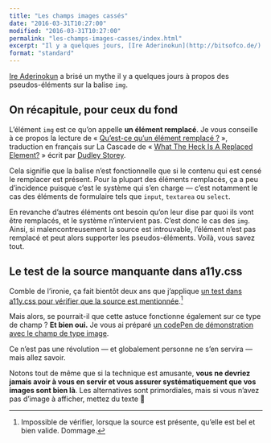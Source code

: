 ```yaml
---
title: "Les champs images cassés"
date: "2016-03-31T10:27:00"
modified: "2016-03-31T10:27:00"
permalink: "les-champs-images-casses/index.html"
excerpt: "Il y a quelques jours, [Ire Aderinokun](http://bitsofco.de/) a dévoilé que les images cassées supportaient les pseudo-éléments. En bossant sur [a11y.css](https://github.com/ffoodd/a11y.css), je me suis aperçu que ça valait également pour les champs images. [Lire la suite de «&nbsp;Les champs images cassés&nbsp;» →](https://www.ffoodd.fr/les-champs-images-casses/)"
format: "standard"
---
```

[Ire Aderinokun](http://bitsofco.de/) a brisé un mythe il y a quelques jours à propos des pseudos-éléments sur la balise `img`.

## On récapitule, pour ceux du fond

Lʼélément `img` est ce quʼon appelle **un élément remplacé**. Je vous conseille à ce propos la lecture de «&nbsp;[Qu’est-ce qu’un élément remplacé&nbsp;?](http://la-cascade.ghost.io/quest-ce-quun-element-remplace/)&nbsp;», traduction en français sur La Cascade de «&nbsp;[What The Heck Is A Replaced Element?](https://demosthenes.info/blog/461/What-The-Heck-Is-A-Replaced-Element#)&nbsp;» écrit par [Dudley Storey](https://twitter.com/dudleystorey).

Cela signifie que la balise nʼest fonctionnelle que si le contenu qui est censé le remplacer est présent. Pour la plupart des éléments remplacés, ça a peu dʼincidence puisque cʼest le système qui sʼen charge —&nbsp;cʼest notamment le cas des éléments de formulaire tels que `input`, `textarea` ou `select`.

En revanche dʼautres éléments ont besoin quʼon leur dise par quoi ils vont être remplacés, et le système nʼintervient pas. Cʼest donc le cas des `img`. Ainsi, si malencontreusement la source est introuvable, lʼélément nʼest pas remplacé et peut alors supporter les pseudos-éléments. Voilà, vous savez tout.

## Le test de la source manquante dans a11y.css

Comble de lʼironie, ça fait bientôt deux ans que jʼapplique [un test dans a11y.css pour vérifier que la source est mentionnée](http://ffoodd.github.io/a11y.css/errors.html#no-src).[^1]

[^1]: Impossible de vérifier, lorsque la source est présente, quʼelle est bel et bien valide. Dommage.

Mais alors, se pourrait-il que cette astuce fonctionne également sur ce type de champ&nbsp;? **Et bien oui.** Je vous ai préparé [un codePen de démonstration avec le champ de type image](http://codepen.io/ffoodd/pen/vGJPLe).

Ce nʼest pas une révolution —&nbsp;et globalement personne ne sʼen servira&nbsp;— mais allez savoir.

Notons tout de même que si la technique est amusante, **vous ne devriez jamais avoir à vous en servir et vous assurer systématiquement que vos images sont bien là**. Les alternatives sont primordiales, mais si vous nʼavez pas dʼimage à afficher, mettez du texte 🙂